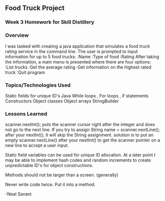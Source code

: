 ## Food Truck Project

### Week 3 Homework for Skill Distillery

### Overview
I was tasked with creating a java application that simulates a food truck rating service in the command line. The user is prompted to input information for up to 5 food trucks:
  :Name
  :Type of food
  :Rating
After taking the information, a main menu is presented where there are four options:
  :List trucks
  :Get the average rating
  :Get information on the highest rated truck
  :Quit program

### Topics/Technologies Used

Static fields for unique ID's
Java
While loops , For loops , if statements
Constructors
Object classes
Object arrays
StringBuilder

### Lessons Learned
scanner.nextInt(); puts the scanner cursor right after the integer and does not go to the next line.
If you try to assign  String name = scanner.nextLine(); after your nextInt(); it will skip the String assignment. solution is to put an empty scanner.nextLine() after your nextInt() to get the scanner pointer on a new line to accept a user input.

Static field variables can be used for unique ID allocation. At a later point I may be able to implement hash codes and random increments to create unpredictable ID's for object constructions.

Methods should not be larger than a screen. (generally)

Never write code twice. Put it into a method.

-Neal Savant
